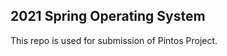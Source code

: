 2021 Spring Operating System
-------------------

This repo is used for submission of Pintos Project.
